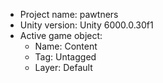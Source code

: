 <!-- UNITY CODE ASSIST INSTRUCTIONS START -->
- Project name: pawtners
- Unity version: Unity 6000.0.30f1
- Active game object:
  - Name: Content
  - Tag: Untagged
  - Layer: Default
<!-- UNITY CODE ASSIST INSTRUCTIONS END -->